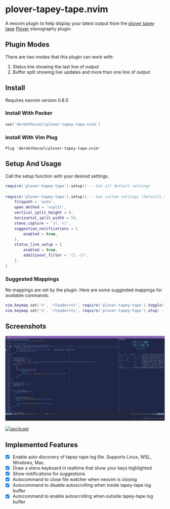 # plover-tapey-tape.nvim

A neovim plugin to help display your latest output from the
[plover tapey tape](https://github.com/rabbitgrowth/plover-tapey-tape)
[Plover](https://github.com/openstenoproject/plover) stenography
plugin.

## Plugin Modes

There are two modes that this plugin can work with:

1. Status line showing the last line of output
2. Buffer split showing live updates and more than one line of output

## Install

Requires neovim version 0.8.0

### Install With Packer

```lua
use('derekthecool/plover-tapey-tape.nvim')
```

### install With Vim Plug

```vim
Plug 'derekthecool/plover-tapey-tape.nvim'
```

## Setup And Usage

Call the setup function with your desired settings.

```lua
require('plover-tapey-tape').setup() -- Use all default settings

require('plover-tapey-tape').setup({ -- Use custom settings (defaults are shown)
    filepath = 'auto',
    open_method = 'vsplit',
    vertical_split_height = 9,
    horizontal_split_width = 54,
    steno_capture = '|(.-)|',
    suggestion_notifications = {
        enabled = true,
    },
    status_line_setup = {
        enabled = true,
        additional_filter = '(|.-|)',
    },
}
```

### Suggested Mappings

No mappings are set by the plugin. Here are some suggested mappings for
available commands.

```lua
vim.keymap.set('n', '<leader>tt', require('plover-tapey-tape').toggle) -- open tape window
vim.keymap.set('n', '<leader>ts', require('plover-tapey-tape').stop) -- stop plugin
```

## Screenshots

![Status line and vertical split](./images/plover-tapey-tape-demo1.jpg)

[![asciicast](https://asciinema.org/a/527205.svg)](https://asciinema.org/a/527205)

## Implemented Features

- [x] Enable auto discovery of tapey-tape log file. Supports Linux, WSL,
      Windows, Mac.
- [x] Draw a steno keyboard in realtime that show your keys highlighted
- [x] Show notifications for suggestions
- [x] Autocommand to close file watcher when neovim is closing
- [x] Autocommand to disable autoscrolling when inside tapey-tape log buffer
- [x] Autocommand to enable autoscrolling when outside tapey-tape log buffer
